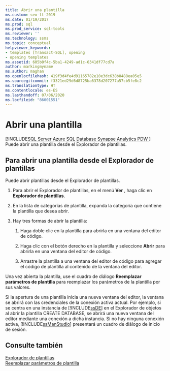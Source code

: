 ```yaml
---
title: Abrir una plantilla
ms.custom: seo-lt-2019
ms.date: 01/19/2017
ms.prod: sql
ms.prod_service: sql-tools
ms.reviewer: ''
ms.technology: ssms
ms.topic: conceptual
helpviewer_keywords:
- templates [Transact-SQL], opening
- opening templates
ms.assetid: 605b0f4c-5ba1-4249-ad1c-6341df77cd7a
author: markingmyname
ms.author: maghan
ms.openlocfilehash: 419f3d4fe4d91165782e10e3dc638b8488ea05e5
ms.sourcegitcommit: f3321ed29d6d8725ba6378d207277a57cb5fe8c2
ms.translationtype: HT
ms.contentlocale: es-ES
ms.lasthandoff: 07/06/2020
ms.locfileid: "86001551"
---
```

# <a name="open-a-template"></a>Abrir una plantilla
[!INCLUDE[SQL Server Azure SQL Database Synapse Analytics PDW ](../../includes/applies-to-version/sql-asdb-asdbmi-asa-pdw.md)]
Puede abrir una plantilla desde el Explorador de plantillas.  
  
## <a name="to-open-a-template-from-template-explorer"></a>Para abrir una plantilla desde el Explorador de plantillas  
Puede abrir plantillas desde el Explorador de plantillas.  
  
1.  Para abrir el Explorador de plantillas, en el menú **Ver** , haga clic en **Explorador de plantillas**.  
  
2.  En la lista de categorías de plantilla, expanda la categoría que contiene la plantilla que desea abrir.  
  
3.  Hay tres formas de abrir la plantilla:  
  
    1.  Haga doble clic en la plantilla para abrirla en una ventana del editor de código.  
  
    2.  Haga clic con el botón derecho en la plantilla y seleccione **Abrir** para abrirla en una ventana del editor de código.  
  
    3.  Arrastre la plantilla a una ventana del editor de código para agregar el código de plantilla al contenido de la ventana del editor.  
  
Una vez abierta la plantilla, use el cuadro de diálogo **Reemplazar parámetros de plantilla** para reemplazar los parámetros de la plantilla por sus valores.  
  
Si la apertura de una plantilla inicia una nueva ventana del editor, la ventana se abrirá con las credenciales de la conexión activa actual. Por ejemplo, si se centra en una instancia de [!INCLUDE[ssDE](../../includes/ssde_md.md)] en el Explorador de objetos al abrir la plantilla CREATE DATABASE, se abrirá una nueva ventana del editor mediante una conexión a dicha instancia. Si no hay ninguna conexión activa, [!INCLUDE[ssManStudio](../../includes/ssmanstudio-md.md)] presentará un cuadro de diálogo de inicio de sesión.  
  
## <a name="see-also"></a>Consulte también  
[Explorador de plantillas](../../ssms/template/template-explorer.md)  
[Reemplazar parámetros de plantilla](../../ssms/template/replace-template-parameters.md)  
  
